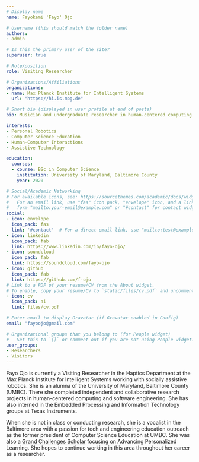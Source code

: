 ```yaml
---
# Display name
name: Fayokemi 'Fayo' Ojo

# Username (this should match the folder name)
authors:
- admin

# Is this the primary user of the site?
superuser: true

# Role/position
role: Visiting Researcher

# Organizations/Affiliations
organizations:
- name: Max Planck Institute for Intelligent Systems
  url: "https://hi.is.mpg.de"

# Short bio (displayed in user profile at end of posts)
bio: Musician and undergraduate researcher in human-centered computing looking for interdisciplinary, graduate school opportunities.

interests:
- Personal Robotics
- Computer Science Education
- Human-Computer Interactions
- Assistive Technology

education:
  courses:
  - course: BSc in Computer Science
    institution: University of Maryland, Baltimore County
    year: 2020

# Social/Academic Networking
# For available icons, see: https://sourcethemes.com/academic/docs/widgets/#icons
#   For an email link, use "fas" icon pack, "envelope" icon, and a link in the
#   form "mailto:your-email@example.com" or "#contact" for contact widget.
social:
- icon: envelope
  icon_pack: fas
  link: '#contact'  # For a direct email link, use "mailto:test@example.org".
- icon: linkedin
  icon_pack: fab
  link: https://www.linkedin.com/in/fayo-ojo/
- icon: soundcloud
  icon_pack: fab
  link: https://soundcloud.com/fayo-ojo
- icon: github
  icon_pack: fab
  link: https://github.com/f-ojo
# Link to a PDF of your resume/CV from the About widget.
# To enable, copy your resume/CV to `static/files/cv.pdf` and uncomment the lines below.  
- icon: cv
  icon_pack: ai
  link: files/cv.pdf

# Enter email to display Gravatar (if Gravatar enabled in Config)
email: "fayoojo@gmail.com"

# Organizational groups that you belong to (for People widget)
#   Set this to `[]` or comment out if you are not using People widget.  
user_groups:
- Researchers
- Visitors
---
```


Fayo Ojo is currently a Visiting Researcher in the Haptics Department at the Max Planck Institute for Intelligent Systems working with socially assistive robotics. She is an alumna of the University of Maryland, Baltimore County (UMBC). There she completed independent and collaborative research projects in human-centered computing and software engineering. She has also interned in the Embedded Processing and Information Technology groups at Texas Instruments.

When she is not in class or conducting research, she is a vocalist in the Baltimore area with a passion for tech and engineering education outreach as the former president of Computer Science Education at UMBC. She was also a [Grand Challenges Scholar](http://engineeringchallenges.org/GrandChallengeScholarsProgram.aspx) focusing on Advancing Personalized Learning. She hopes to continue working in this area throughout her career as a researcher.
